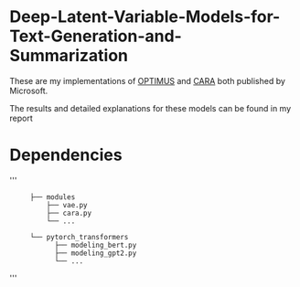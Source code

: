 # Deep-Latent-Variable-Models-for-Text-Generation-and-Summarization

These are my implementations of [OPTIMUS](https://arxiv.org/abs/2004.04092) and [CARA](https://aaai.org/ojs/index.php/AAAI/article/view/6346/6202) both published by Microsoft.

The results and detailed explanations for these models can be found in my report

# Dependencies
'''

         ├── modules
             ├── vae.py
             ├── cara.py
             └── ...
        
         └── pytorch_transformers
               ├── modeling_bert.py
               ├── modeling_gpt2.py
               └── ... 

 '''
 
 
